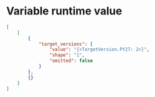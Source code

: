 # Variable runtime value

```json
[
    [
        {
            "target_versions": {
                "value": "{<TargetVersion.PY27: 2>}",
                "shape": "1",
                "omitted": false
            }
        },
        {}
    ]
]
```
